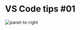 # VS Code tips #01

![panel-to-right](https://github.com/danielurra/vscode-tips-01/assets/51704179/14836bd0-bd8d-465f-875c-1de1dcebeb6b)
